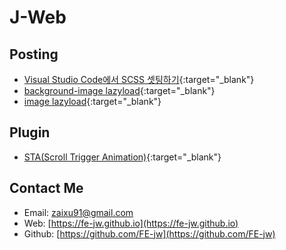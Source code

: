 # **J-Web**

## **Posting**
* [Visual Studio Code에서 SCSS 셋팅하기](posts/220630){:target="_blank"}
* [background-image lazyload](posts/220602){:target="_blank"}
* [image lazyload](posts/220520){:target="_blank"}

## **Plugin**
* [STA(Scroll Trigger Animation)](posts/220527){:target="_blank"}

## **Contact Me**
* Email: [zaixu91@gmail.com](mailto:zaixu91@gmail.com)
* Web: [https://fe-jw.github.io](https://fe-jw.github.io)
* Github: [https://github.com/FE-jw](https://github.com/FE-jw)